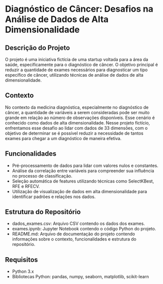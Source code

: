# Diagnóstico de Câncer: Desafios na Análise de Dados de Alta Dimensionalidade

## Descrição do Projeto
O projeto é uma iniciativa fictícia de uma startup voltada para a área da saúde, especificamente para o diagnóstico de câncer. O objetivo principal é reduzir a quantidade de exames necessários para diagnosticar um tipo específico de câncer, utilizando técnicas de análise de dados de alta dimensionalidade.

## Contexto
No contexto da medicina diagnóstica, especialmente no diagnóstico de câncer, a quantidade de variáveis a serem consideradas pode ser muito grande em relação ao número de observações disponíveis. Esse cenário é conhecido como dados de alta dimensionalidade. Nesse projeto fictício, enfrentamos esse desafio ao lidar com dados de 33 dimensões, com o objetivo de determinar se é possível reduzir a necessidade de tantos exames para chegar a um diagnóstico de maneira efetiva.

## Funcionalidades
- Pré-processamento de dados para lidar com valores nulos e constantes.
- Análise da correlação entre variáveis para compreender sua influência no processo de classificação.
- Seleção automática de features utilizando técnicas como SelectKBest, RFE e RFECV.
- Utilização de visualização de dados em alta dimensionalidade para identificar padrões e relações nos dados.

## Estrutura do Repositório
- dados_exames.csv: Arquivo CSV contendo os dados dos exames.
- exames.ipynb: Jupyter Notebook contendo o código Python do projeto.
- README.md: Arquivo de documentação do projeto contendo informações sobre o contexto, funcionalidades e estrutura do repositório.

## Requisitos
- Python 3.x
- Bibliotecas Python: pandas, numpy, seaborn, matplotlib, scikit-learn